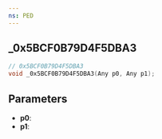 ```yaml
---
ns: PED
---
```

## _0x5BCF0B79D4F5DBA3

```c
// 0x5BCF0B79D4F5DBA3
void _0x5BCF0B79D4F5DBA3(Any p0, Any p1);
```

## Parameters
* **p0**:
* **p1**:
